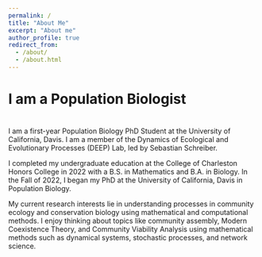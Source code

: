 ```yaml
---
permalink: /
title: "About Me"
excerpt: "About me"
author_profile: true
redirect_from: 
  - /about/
  - /about.html
---
```


<body>
  <div class = "container">
    <h1> I am a Population Biologist<h1>
  </div>
</body>
    
I am a first-year Population Biology PhD Student at the University of California, Davis. I am a member of the Dynamics of Ecological and Evolutionary Processes (DEEP) Lab, led by Sebastian Schreiber. 

I completed my undergraduate education at the College of Charleston Honors College in 2022 with a B.S. in Mathematics and B.A. in Biology. In the Fall of 2022, I began my PhD at the University of California, Davis in Population Biology. 

My current research interests lie in understanding processes in community ecology and conservation biology using mathematical and computational methods. I enjoy thinking about topics like community assembly, Modern Coexistence Theory, and Community Viability Analysis using mathematical methods such as dynamical systems, stochastic processes, and network science. 
